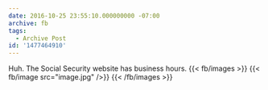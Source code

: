 ```yaml
---
date: 2016-10-25 23:55:10.000000000 -07:00
archive: fb
tags: 
  - Archive Post
id: '1477464910'
---
```


Huh. The Social Security website has business hours.
{{< fb/images >}}
{{< fb/image src="image.jpg" />}}
{{< /fb/images >}}
